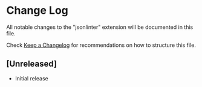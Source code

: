 # Change Log
All notable changes to the "jsonlinter" extension will be documented in this file.

Check [Keep a Changelog](http://keepachangelog.com/) for recommendations on how to structure this file.

## [Unreleased]
- Initial release